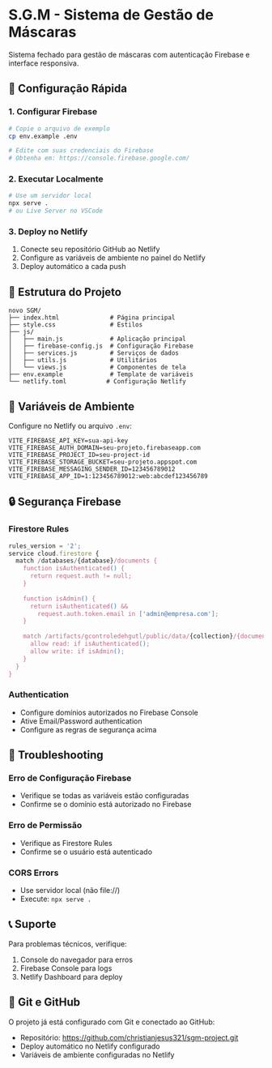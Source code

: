 # S.G.M - Sistema de Gestão de Máscaras

Sistema fechado para gestão de máscaras com autenticação Firebase e interface responsiva.

## 🚀 Configuração Rápida

### 1. Configurar Firebase
```bash
# Copie o arquivo de exemplo
cp env.example .env

# Edite com suas credenciais do Firebase
# Obtenha em: https://console.firebase.google.com/
```

### 2. Executar Localmente
```bash
# Use um servidor local
npx serve .
# ou Live Server no VSCode
```

### 3. Deploy no Netlify
1. Conecte seu repositório GitHub ao Netlify
2. Configure as variáveis de ambiente no painel do Netlify
3. Deploy automático a cada push

## 📁 Estrutura do Projeto

```
novo SGM/
├── index.html              # Página principal
├── style.css               # Estilos
├── js/
│   ├── main.js             # Aplicação principal
│   ├── firebase-config.js  # Configuração Firebase
│   ├── services.js         # Serviços de dados
│   ├── utils.js            # Utilitários
│   └── views.js            # Componentes de tela
├── env.example             # Template de variáveis
└── netlify.toml           # Configuração Netlify
```

## 🔧 Variáveis de Ambiente

Configure no Netlify ou arquivo `.env`:

```
VITE_FIREBASE_API_KEY=sua-api-key
VITE_FIREBASE_AUTH_DOMAIN=seu-projeto.firebaseapp.com
VITE_FIREBASE_PROJECT_ID=seu-project-id
VITE_FIREBASE_STORAGE_BUCKET=seu-projeto.appspot.com
VITE_FIREBASE_MESSAGING_SENDER_ID=123456789012
VITE_FIREBASE_APP_ID=1:123456789012:web:abcdef123456789
```

## 🔒 Segurança Firebase

### Firestore Rules
```javascript
rules_version = '2';
service cloud.firestore {
  match /databases/{database}/documents {
    function isAuthenticated() {
      return request.auth != null;
    }
    
    function isAdmin() {
      return isAuthenticated() && 
        request.auth.token.email in ['admin@empresa.com'];
    }
    
    match /artifacts/gcontroledehgutl/public/data/{collection}/{document} {
      allow read: if isAuthenticated();
      allow write: if isAdmin();
    }
  }
}
```

### Authentication
- Configure domínios autorizados no Firebase Console
- Ative Email/Password authentication
- Configure as regras de segurança acima

## 🐛 Troubleshooting

### Erro de Configuração Firebase
- Verifique se todas as variáveis estão configuradas
- Confirme se o domínio está autorizado no Firebase

### Erro de Permissão
- Verifique as Firestore Rules
- Confirme se o usuário está autenticado

### CORS Errors
- Use servidor local (não file://)
- Execute: `npx serve .`

## 📞 Suporte

Para problemas técnicos, verifique:
1. Console do navegador para erros
2. Firebase Console para logs
3. Netlify Dashboard para deploy

## 🔄 Git e GitHub

O projeto já está configurado com Git e conectado ao GitHub:
- Repositório: https://github.com/christianjesus321/sgm-project.git
- Deploy automático no Netlify configurado
- Variáveis de ambiente configuradas no Netlify